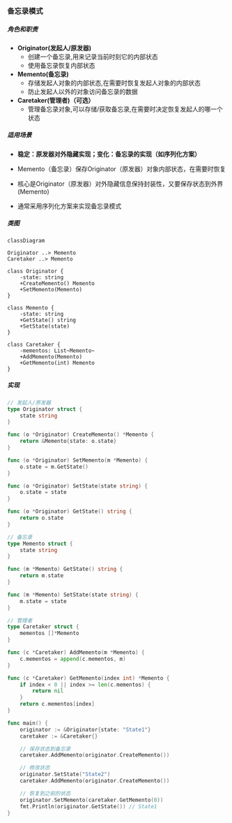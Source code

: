 ### 备忘录模式

##### 角色和职责

- **Originator(发起人/原发器)**
  - 创建一个备忘录,用来记录当前时刻它的内部状态
  - 使用备忘录恢复内部状态
- **Memento(备忘录)**
  - 存储发起人对象的内部状态,在需要时恢复发起人对象的内部状态
  - 防止发起人以外的对象访问备忘录的数据
- **Caretaker(管理者)（可选）**
  - 管理备忘录对象,可以存储/获取备忘录,在需要时决定恢复发起人的哪一个状态

##### 适用场景

- **稳定：原发器对外隐藏实现；变化：备忘录的实现（如序列化方案）**

- Memento（备忘录）保存Originator（原发器）对象内部状态，在需要时恢复

- 核心是Originator（原发器）对外隐藏信息保持封装性，又要保存状态到外界(Memento)

- 通常采用序列化方案来实现备忘录模式

##### 类图

```mermaid
classDiagram

Originator ..> Memento
Caretaker ..> Memento

class Originator {
    -state: string
    +CreateMemento() Memento
    +SetMemento(Memento)
}

class Memento {
    -state: string
    +GetState() string
    +SetState(state)
}  

class Caretaker {
    -mementos: List~Memento~
    +AddMemento(Memento)
    +GetMemento(int) Memento
}
```

##### 实现

```go
// 发起人/原发器
type Originator struct {
    state string
}

func (o *Originator) CreateMemento() *Memento {
    return &Memento{state: o.state}
}

func (o *Originator) SetMemento(m *Memento) {
    o.state = m.GetState()
}

func (o *Originator) SetState(state string) {
    o.state = state
}

func (o *Originator) GetState() string {
    return o.state
}

// 备忘录
type Memento struct {
    state string
}

func (m *Memento) GetState() string {
    return m.state  
}

func (m *Memento) SetState(state string) {
    m.state = state
}

// 管理者 
type Caretaker struct {
    mementos []*Memento
}

func (c *Caretaker) AddMemento(m *Memento) {
    c.mementos = append(c.mementos, m)
}

func (c *Caretaker) GetMemento(index int) *Memento {
    if index < 0 || index >= len(c.mementos) {
        return nil
    }
    return c.mementos[index]
}

func main() {
    originator := &Originator{state: "State1"}
    caretaker := &Caretaker{}

    // 保存状态到备忘录
    caretaker.AddMemento(originator.CreateMemento())

    // 修改状态
    originator.SetState("State2")
    caretaker.AddMemento(originator.CreateMemento())

    // 恢复到之前的状态
    originator.SetMemento(caretaker.GetMemento(0))
    fmt.Println(originator.GetState()) // State1
}
```

